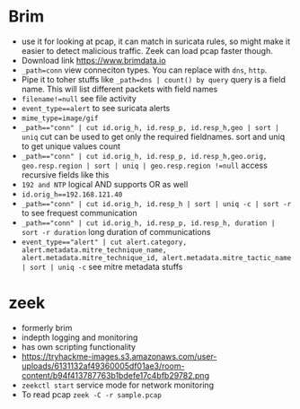 # Brim
 - use it for looking at pcap, it can match in suricata rules, so might make it easier to detect malicious traffic. Zeek can load pcap faster though.
 - Download link https://www.brimdata.io 
 - `_path=conn` view conneciton types. You can replace with `dns`, `http`.
 - Pipe it to toher stuffs like `_path=dns | count() by query`  query is a field name. This will list different packets with field names
 - `filename!=null` see file activity
 - `event_type==alert` to see suricata alerts
 - `mime_type=image/gif`
 - `_path=="conn" | cut id.orig_h, id.resp_p, id.resp_h,geo | sort | uniq`  cut can be used to get only the required fieldnames. sort and uniq to get unique values count
 - `_path=="conn" | cut id.orig_h, id.resp_p, id.resp_h,geo.orig, geo.resp.region | sort | uniq | geo.resp.region !=null` access recursive fields like this
 - `192 and NTP` logical AND supports OR as well
 - `id.orig_h==192.168.121.40`
 - `_path=="conn" | cut id.orig_h, id.resp_h | sort | uniq -c | sort -r` to see frequest communication
 - `_path=="conn" | cut id.orig_h, id.resp_p, id.resp_h, duration | sort -r duration` long duration of communications
 - `event_type=="alert" | cut alert.category, alert.metadata.mitre_technique_name, alert.metadata.mitre_technique_id, alert.metadata.mitre_tactic_name | sort | uniq -c` see mitre metadata stuffs

# zeek
 - formerly brim
 - indepth logging and monitoring
 - has own scripting functionality
 - https://tryhackme-images.s3.amazonaws.com/user-uploads/6131132af49360005df01ae3/room-content/b94f413787763b1bdefe17c4bfb29782.png
 - `zeekctl start` service mode for network monitoring
 - To read pcap `zeek -C -r sample.pcap `
